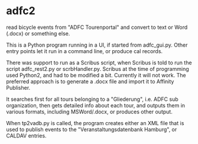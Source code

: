 # adfc2
read bicycle events from "ADFC Tourenportal" and convert to text 
or Word (.docx) or something else.

This is a Python program running in a UI, if started from adfc_gui.py.
Other entry points let it run in a command line, or produce cal records.

There was support to run as a Scribus script, when Scribus is told to run the script 
adfc_rest2.py or scrbHandler.py. Scribus at the time of programming used 
Python2, and had to be modified a bit. Currently it will not work. 
The preferred approach is to generate a .docx file and import it to 
Affinity Publisher.

It searches first for all tours belonging to a "Gliederung", i.e. ADFC
sub organization, then gets detailed info about each tour, and outputs
them in various formats, including MSWord/.docx, or produces other output.

When tp2vadb.py is called, the program creates either an XML file 
that is used to publish events to the "Veranstaltungsdatenbank Hamburg",
or CALDAV entries.

